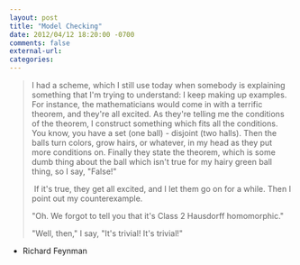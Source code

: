 ```yaml
---
layout: post
title: "Model Checking"
date: 2012/04/12 18:20:00 -0700
comments: false
external-url:
categories:
---
```



> 
> I had a scheme, which I still use today when somebody is explaining something 
> that I'm trying to understand: I keep making up examples. For instance, the 
> mathematicians would come in with a terrific theorem, and they're all excited. 
> As they're telling me the conditions of the theorem, I construct something 
> which fits all the conditions. You know, you have a set (one ball) - disjoint 
> (two halls). Then the balls turn colors, grow hairs, or whatever, in my head 
> as they put more conditions on. Finally they state the theorem, which is some 
> dumb thing about the ball which isn't true for my hairy green ball thing, so 
> I say, "False!"
> 
>  If it's true, they get all excited, and I let them go on for a while. Then 
> I point out my counterexample.
> 
> "Oh. We forgot to tell you that it's Class 2 Hausdorff homomorphic."
> 
> "Well, then," I say, "It's trivial! It's trivial!"
> 

- Richard Feynman



